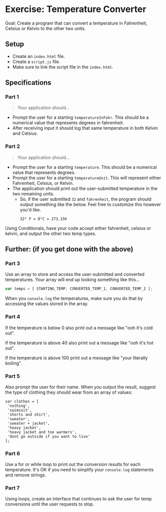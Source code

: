 # Exercise: Temperature Converter

Goal: Create a program that can convert a temperature in Fahrenheit, Celsius or Kelvin to the other two units.

## Setup

* Create an `index.html` file.
* Create a `script.js` file.
* Make sure to link the script file in the `index.html`.

## Specifications

### Part 1

> Your application should...

* Prompt the user for a starting `temperatureInFahr`. This should be a numerical value that represents degrees in fahrenheit.
* After receiving input it should log that same temperature in both Kelvin and Celsius.

### Part 2

> Your application should...

* Prompt the user for a starting `temperature`. This should be a numerical value that represents degrees.
* Prompt the user for a starting `temperatureUnit`. This will represent either Fahrenheit, Celsius, or Kelvin.
* The application should print out the user-submitted temperature in the two remaining units.
  * So, if the user submitted `32` and `fahrenheit`, the program should output something like the below. Feel free to customize this however you'd like.
    ```text
    32° F = 0°C = 273.15K
    ```

Using Conditionals, have your code accept either fahrenheit, celsius or kelvin, and output the other two temp types.

## Further: (if you get done with the above)

### Part 3

Use an array to store and access the user-submitted and converted temperatures. Your array will end up looking something like this...

```js
var temps = [ STARTING_TEMP, CONVERTED_TEMP_1, CONVERTED_TEMP_2 ];
```

When you `console.log` the temperatures, make sure you do that by accessing the values stored in the array.

### Part 4
If the temperature is below 0 also print out a message like "ooh it's cold out".

If the temperature is above 40 also print out a message like "ooh it's hot out".

If the temperature is above 100 print out a message like "your literally boiling".

### Part 5
Also prompt the user for their name. When you output the result, suggest the type of clothing they should wear from an array of values:

```
var clothes = [
 'nothing',
 'swimsuit',
 'shorts and shirt',
 'sweater',
 'sweater + jacket',
 'heavy jacket',
 'heavy jacket and toe warmers',
 'dont go outside if you want to live'
];
```

### Part 6
Use a for or while loop to print out the conversion results for each temperature. It's OK if you need to simplify your `console.log` statements and remove strings.  

### Part 7

Using loops, create an interface that continues to ask the user for temp conversions until the user requests to stop.
